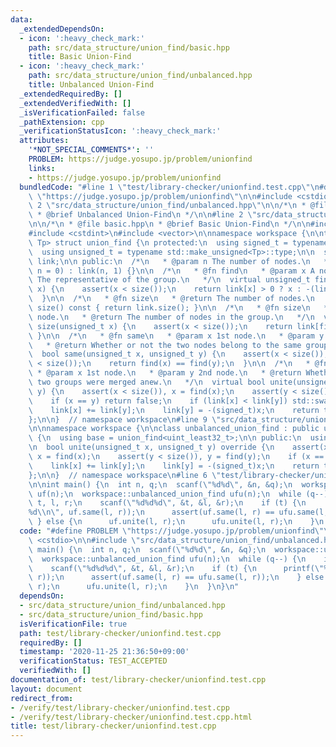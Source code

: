 ```yaml
---
data:
  _extendedDependsOn:
  - icon: ':heavy_check_mark:'
    path: src/data_structure/union_find/basic.hpp
    title: Basic Union-Find
  - icon: ':heavy_check_mark:'
    path: src/data_structure/union_find/unbalanced.hpp
    title: Unbalanced Union-Find
  _extendedRequiredBy: []
  _extendedVerifiedWith: []
  _isVerificationFailed: false
  _pathExtension: cpp
  _verificationStatusIcon: ':heavy_check_mark:'
  attributes:
    '*NOT_SPECIAL_COMMENTS*': ''
    PROBLEM: https://judge.yosupo.jp/problem/unionfind
    links:
    - https://judge.yosupo.jp/problem/unionfind
  bundledCode: "#line 1 \"test/library-checker/unionfind.test.cpp\"\n#define PROBLEM\
    \ \"https://judge.yosupo.jp/problem/unionfind\"\n\n#include <cstdio>\n\n#line\
    \ 2 \"src/data_structure/union_find/unbalanced.hpp\"\n\n/*\n * @file unbalanced.hpp\n\
    \ * @brief Unbalanced Union-Find\n */\n\n#line 2 \"src/data_structure/union_find/basic.hpp\"\
    \n\n/*\n * @file basic.hpp\n * @brief Basic Union-Find\n */\n\n#include <cassert>\n\
    #include <cstdint>\n#include <vector>\n\nnamespace workspace {\n\ntemplate <typename\
    \ Tp> struct union_find {\n protected:\n  using signed_t = typename std::make_signed<Tp>::type;\n\
    \  using unsigned_t = typename std::make_unsigned<Tp>::type;\n\n  std::vector<signed_t>\
    \ link;\n\n public:\n  /*\n   * @param n The number of nodes.\n   */\n  union_find(Tp\
    \ n = 0) : link(n, 1) {}\n\n  /*\n   * @fn find\n   * @param x A node.\n   * @return\
    \ The representative of the group.\n   */\n  virtual unsigned_t find(unsigned_t\
    \ x) {\n    assert(x < size());\n    return link[x] > 0 ? x : -(link[x] = -(signed_t)find(-link[x]));\n\
    \  }\n\n  /*\n   * @fn size\n   * @return The number of nodes.\n   */\n  unsigned_t\
    \ size() const { return link.size(); }\n\n  /*\n   * @fn size\n   * @param x A\
    \ node.\n   * @return The number of nodes in the group.\n   */\n  virtual unsigned_t\
    \ size(unsigned_t x) {\n    assert(x < size());\n    return link[find(x)];\n \
    \ }\n\n  /*\n   * @fn same\n   * @param x 1st node.\n   * @param y 2nd node.\n\
    \   * @return Whether or not the two nodes belong to the same group.\n   */\n\
    \  bool same(unsigned_t x, unsigned_t y) {\n    assert(x < size());\n    assert(y\
    \ < size());\n    return find(x) == find(y);\n  }\n\n  /*\n   * @fn unite\n  \
    \ * @param x 1st node.\n   * @param y 2nd node.\n   * @return Whether or not the\
    \ two groups were merged anew.\n   */\n  virtual bool unite(unsigned_t x, unsigned_t\
    \ y) {\n    assert(x < size()), x = find(x);\n    assert(y < size()), y = find(y);\n\
    \    if (x == y) return false;\n    if (link[x] < link[y]) std::swap(x, y);\n\
    \    link[x] += link[y];\n    link[y] = -(signed_t)x;\n    return true;\n  }\n\
    };\n\n}  // namespace workspace\n#line 9 \"src/data_structure/union_find/unbalanced.hpp\"\
    \n\nnamespace workspace {\n\nclass unbalanced_union_find : public union_find<uint_least32_t>\
    \ {\n  using base = union_find<uint_least32_t>;\n\n public:\n  using base::union_find;\n\
    \n  bool unite(unsigned_t x, unsigned_t y) override {\n    assert(x < size()),\
    \ x = find(x);\n    assert(y < size()), y = find(y);\n    if (x == y) return false;\n\
    \    link[x] += link[y];\n    link[y] = -(signed_t)x;\n    return true;\n  }\n\
    };\n\n}  // namespace workspace\n#line 6 \"test/library-checker/unionfind.test.cpp\"\
    \n\nint main() {\n  int n, q;\n  scanf(\"%d%d\", &n, &q);\n  workspace::union_find\
    \ uf(n);\n  workspace::unbalanced_union_find ufu(n);\n  while (q--) {\n    int\
    \ t, l, r;\n    scanf(\"%d%d%d\", &t, &l, &r);\n    if (t) {\n      printf(\"\
    %d\\n\", uf.same(l, r));\n      assert(uf.same(l, r) == ufu.same(l, r));\n   \
    \ } else {\n      uf.unite(l, r);\n      ufu.unite(l, r);\n    }\n  }\n}\n"
  code: "#define PROBLEM \"https://judge.yosupo.jp/problem/unionfind\"\n\n#include\
    \ <cstdio>\n\n#include \"src/data_structure/union_find/unbalanced.hpp\"\n\nint\
    \ main() {\n  int n, q;\n  scanf(\"%d%d\", &n, &q);\n  workspace::union_find uf(n);\n\
    \  workspace::unbalanced_union_find ufu(n);\n  while (q--) {\n    int t, l, r;\n\
    \    scanf(\"%d%d%d\", &t, &l, &r);\n    if (t) {\n      printf(\"%d\\n\", uf.same(l,\
    \ r));\n      assert(uf.same(l, r) == ufu.same(l, r));\n    } else {\n      uf.unite(l,\
    \ r);\n      ufu.unite(l, r);\n    }\n  }\n}\n"
  dependsOn:
  - src/data_structure/union_find/unbalanced.hpp
  - src/data_structure/union_find/basic.hpp
  isVerificationFile: true
  path: test/library-checker/unionfind.test.cpp
  requiredBy: []
  timestamp: '2020-11-25 21:36:50+09:00'
  verificationStatus: TEST_ACCEPTED
  verifiedWith: []
documentation_of: test/library-checker/unionfind.test.cpp
layout: document
redirect_from:
- /verify/test/library-checker/unionfind.test.cpp
- /verify/test/library-checker/unionfind.test.cpp.html
title: test/library-checker/unionfind.test.cpp
---
```

